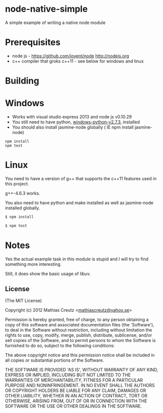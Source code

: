 node-native-simple
==================

A simple example of writing a native node module

Prerequisites
=============
* node js - https://github.com/joyent/node http://nodejs.org
* c++ compiler that groks c++11 - see below for windows and linux

Building
========
# Windows
* Works with visual studio express 2013 and node js v0.10.29
* You still need to have python, [windows-python-v2.7.3], installed
* You should also install jasmine-node globally ( IE npm install jasmine-node)

```
npm install
npm test 
```

# Linux
You need to have a version of g++ that supports the c++11 features used in this project.

g++-4.6.3 works.

You also need to have python and make installed as well as jasmine-node installed globally.

``` bash
$ npm install 
```

``` bash
$ npm test 
```

Notes
=====
Yes the actual example task in this module is stupid and I will try to find something more interesting. 

Still, it does show the basic usage of libuv.

License
-------

(The MIT License)

Copyright (c) 2012 Mathias Creutz &lt;mathiascreutz@yahoo.se&gt;

Permission is hereby granted, free of charge, to any person obtaining
a copy of this software and associated documentation files (the
'Software'), to deal in the Software without restriction, including
without limitation the rights to use, copy, modify, merge, publish,
distribute, sublicense, and/or sell copies of the Software, and to
permit persons to whom the Software is furnished to do so, subject to
the following conditions:

The above copyright notice and this permission notice shall be
included in all copies or substantial portions of the Software.

THE SOFTWARE IS PROVIDED 'AS IS', WITHOUT WARRANTY OF ANY KIND,
EXPRESS OR IMPLIED, INCLUDING BUT NOT LIMITED TO THE WARRANTIES OF
MERCHANTABILITY, FITNESS FOR A PARTICULAR PURPOSE AND NONINFRINGEMENT.
IN NO EVENT SHALL THE AUTHORS OR COPYRIGHT HOLDERS BE LIABLE FOR ANY
CLAIM, DAMAGES OR OTHER LIABILITY, WHETHER IN AN ACTION OF CONTRACT,
TORT OR OTHERWISE, ARISING FROM, OUT OF OR IN CONNECTION WITH THE
SOFTWARE OR THE USE OR OTHER DEALINGS IN THE SOFTWARE.

[windows-python-v2.7.3]: http://www.python.org/download/releases/2.7.3#download
[msvc2012-express]: http://www.microsoft.com/en-us/download/details.aspx?id=34673
[win7sdk]: http://www.microsoft.com/en-us/download/details.aspx?id=8279
[compiler-update-Windows-SDK-7.1]: http://www.microsoft.com/en-us/download/details.aspx?id=4422
